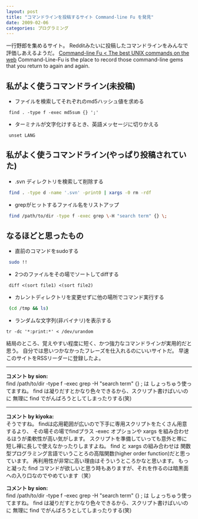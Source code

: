 ```yaml
---
layout: post
title: "コマンドラインを投稿するサイト Command-line Fu を発見"
date: 2009-02-06
categories: プログラミング
---
```

一行野郎を集めるサイト。
Redditみたいに投稿したコマンドラインをみんなで評価しあえるようだ。
 [Command-line Fu < The best UNIX commands on the web](http://www.commandlinefu.com/commands/browse)
 Command-Line-Fu is the place to record those command-line gems that
 you return to again and again.

## 私がよく使うコマンドライン(未投稿)
- ファイルを検索してそれぞれのmd5ハッシュ値を求める
```
 find . -type f -exec md5sum {} ';'
```

- ターミナルが文字化けするとき、英語メッセージに切りかえる
```
 unset LANG
```

## 私がよく使うコマンドライン(やっぱり投稿されていた)
- .svn ディレクトリを検索して削除する
```bash
 find . -type d -name '.svn' -print0 | xargs -0 rm -rdf
```

- grepがヒットするファイル名をリストアップ
```bash
 find /path/to/dir -type f -exec grep \-H "search term" {} \;
```

## なるほどと思ったもの
- 直前のコマンドをsudoする
```bash
 sudo !!
```

- 2つのファイルをその場でソートしてdiffする
```
 diff <(sort file1) <(sort file2)
```

- カレントディレクトリを変更せずに他の場所でコマンド実行する
```bash
 (cd /tmp && ls)
```

- ランダムな文字列(非バイナリ)を表示する
```
tr -dc '*:print:*' < /dev/urandom
```

結局のところ、覚えやすい程度に短く、かつ強力なコマンドラインが実用的だと思う。
自分では思いつかなかったフレーズを仕入れるのにいいサイトだ。
早速このサイトをRSSリーダーに登録したよ。



---

**コメント by sion:**  
find /path/to/dir -type f -exec grep \-H "search term" {} \;
は しょっちゅう使ってますね。
find は凝りだすとかなり色々できるから、スクリプト書けばいいのに
無理に find でがんばろうとしてしまったりする(笑)



---

**コメント by kiyoka:**  
そうですね。
findは応用範囲が広いので下手に専用スクリプトをたくさん用意するより、
その場その場でfindプラス -exec オプションや xargs を組み合わせるほうが柔軟性が高い気がします。
スクリプトを準備していっても意外と帯に短し襷に長しで使えなかったりしますよね。
find と xargs の組み合わせは 関数型プログラミング言語でいうことろの高階関数(higher order function)だと思っています。
再利用性が非常に高い理由はそういうところかなと思います。
もっと凝った find コマンドが欲しいと思う時もありますが、それを作るのは暗黒面への入り口なのでやめています（笑）


**コメント by sion:**  
find /path/to/dir -type f -exec grep \-H "search term" {} \;
は しょっちゅう使ってますね。
find は凝りだすとかなり色々できるから、スクリプト書けばいいのに
無理に find でがんばろうとしてしまったりする(笑)

